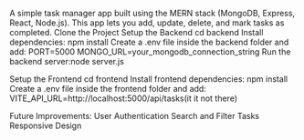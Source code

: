 A simple task manager app built using the MERN stack (MongoDB, Express, React, Node.js). This app lets you add, update, delete, and mark tasks as completed.
Clone the Project
Setup the Backend
cd backend
Install dependencies:
npm install
Create a .env file inside the backend folder and add:
PORT=5000
MONGO_URL=your_mongodb_connection_string
Run the backend server:node server.js


 Setup the Frontend
 cd frontend
Install frontend dependencies:
npm install
Create a .env file inside the frontend folder and add:
VITE_API_URL=http://localhost:5000/api/tasks(it it not there)


Future Improvements:
   User Authentication
  Search and Filter Tasks
   Responsive Design
